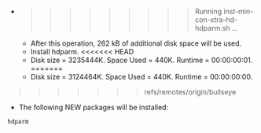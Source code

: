 * >>>>>>>>> Running inst-min-con-xtra-hd-hdparm.sh ...
  * After this operation, 262 kB of additional disk space will be used.
  * Install hdparm.
<<<<<<< HEAD
  * Disk size = 3235444K. Space Used = 440K. Runtime = 00:00:00:01.
=======
  * Disk size = 3124464K. Space Used = 440K. Runtime = 00:00:00:00.
>>>>>>> refs/remotes/origin/bullseye
  * The following NEW packages will be installed:
  ```bash
hdparm
  ```
